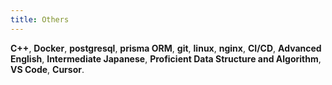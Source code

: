 ```yaml
---
title: Others
---
```


**C++**, **Docker**, **postgresql**, **prisma ORM**, **git**, **linux**, **nginx**, **CI/CD**, **Advanced English**, **Intermediate Japanese**, **Proficient Data Structure and Algorithm**, **VS Code**, **Cursor**.
